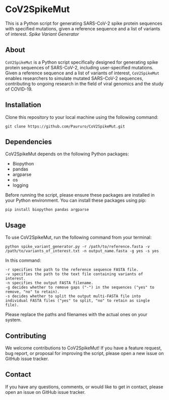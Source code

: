 # CoV2SpikeMut
This is a Python script for generating SARS-CoV-2 spike protein sequences with specified mutations, given a reference sequence and a list of variants of interest.
_Spike Variant Generator_

## About

`CoV2SpikeMut` is a Python script specifically designed for generating spike protein sequences of SARS-CoV-2, including user-specified mutations. Given a reference sequence and a list of variants of interest, `CoV2SpikeMut` enables researchers to simulate mutated SARS-CoV-2 sequences, contributing to ongoing research in the field of viral genomics and the study of COVID-19.

## Installation

Clone this repository to your local machine using the following command:

```
git clone https://github.com/Paururo/CoV2SpikeMut.git
```

## Dependencies

CoV2SpikeMut depends on the following Python packages:

- Biopython
- pandas
- argparse
- os
- logging

Before running the script, please ensure these packages are installed in your Python environment. You can install these packages using pip:
```
pip install biopython pandas argparse
```
## Usage

To use CoV2SpikeMut, run the following command from your terminal:
```
python spike_variant_generator.py -r /path/to/reference.fasta -v /path/to/variants_of_interest.txt -n output_name.fasta -g yes -s yes
```
In this command:

    -r specifies the path to the reference sequence FASTA file.
    -v specifies the path to the text file containing variants of interest.
    -n specifies the output FASTA filename.
    -g decides whether to remove gaps ("-") in the sequences ("yes" to remove, "no" to retain).
    -s decides whether to split the output multi-FASTA file into individual FASTA files ("yes" to split, "no" to retain as single file).

Please replace the paths and filenames with the actual ones on your system.
## Contributing

We welcome contributions to CoV2SpikeMut! If you have a feature request, bug report, or proposal for improving the script, please open a new issue on GitHub issue tracker.

## Contact

If you have any questions, comments, or would like to get in contact, please open an issue on  GitHub issue tracker.
